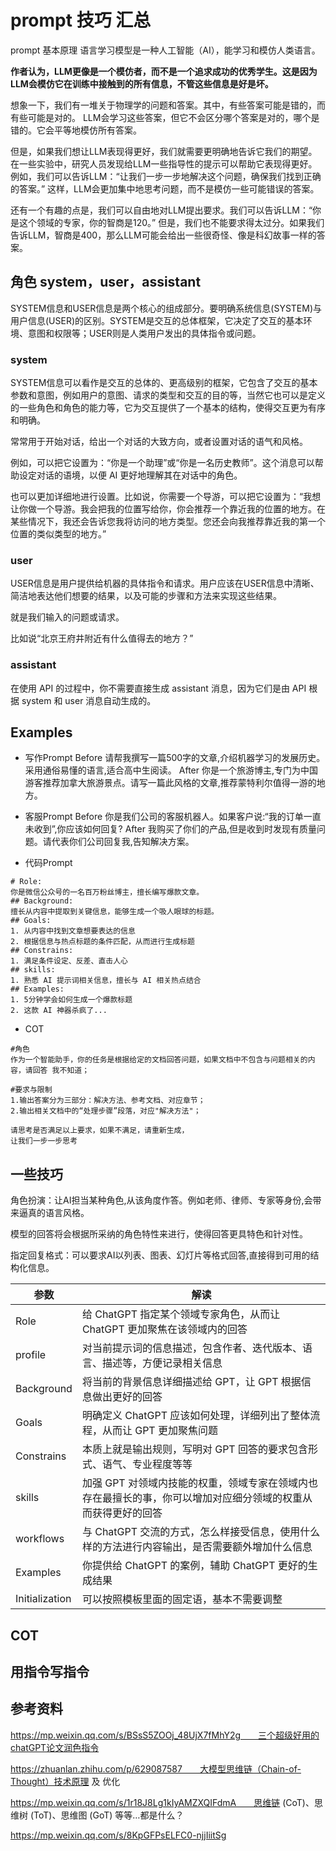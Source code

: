 # prompt 技巧 汇总 

prompt 基本原理
语言学习模型是一种人工智能（AI），能学习和模仿人类语言。

**作者认为，LLM更像是一个模仿者，而不是一个追求成功的优秀学生。这是因为LLM会模仿它在训练中接触到的所有信息，不管这些信息是好是坏。**

想象一下，我们有一堆关于物理学的问题和答案。其中，有些答案可能是错的，而有些可能是对的。
LLM会学习这些答案，但它不会区分哪个答案是对的，哪个是错的。它会平等地模仿所有答案。

但是，如果我们想让LLM表现得更好，我们就需要更明确地告诉它我们的期望。在一些实验中，研究人员发现给LLM一些指导性的提示可以帮助它表现得更好。例如，我们可以告诉LLM：“让我们一步一步地解决这个问题，确保我们找到正确的答案。” 这样，LLM会更加集中地思考问题，而不是模仿一些可能错误的答案。

还有一个有趣的点是，我们可以自由地对LLM提出要求。我们可以告诉LLM：“你是这个领域的专家，你的智商是120。” 但是，我们也不能要求得太过分。如果我们告诉LLM，智商是400，那么LLM可能会给出一些很奇怪、像是科幻故事一样的答案。

## 角色 system，user，assistant
SYSTEM信息和USER信息是两个核心的组成部分。要明确系统信息(SYSTEM)与用户信息(USER)的区别。SYSTEM是交互的总体框架，它决定了交互的基本环境、意图和权限等；USER则是人类用户发出的具体指令或问题。

### system
SYSTEM信息可以看作是交互的总体的、更高级别的框架，它包含了交互的基本参数和意图，例如用户的意图、请求的类型和交互的目的等，当然它也可以是定义的一些角色和角色的能力等，它为交互提供了一个基本的结构，使得交互更为有序和明确。

常常用于开始对话，给出一个对话的大致方向，或者设置对话的语气和风格。

例如，可以把它设置为：“你是一个助理”或“你是一名历史教师”。这个消息可以帮助设定对话的语境，以便 AI 更好地理解其在对话中的角色。

也可以更加详细地进行设置。比如说，你需要一个导游，可以把它设置为：“我想让你做一个导游。我会把我的位置写给你，你会推荐一个靠近我的位置的地方。在某些情况下，我还会告诉您我将访问的地方类型。您还会向我推荐靠近我的第一个位置的类似类型的地方。”


### user

USER信息是用户提供给机器的具体指令和请求。用户应该在USER信息中清晰、简洁地表达他们想要的结果，以及可能的步骤和方法来实现这些结果。

就是我们输入的问题或请求。

比如说“北京王府井附近有什么值得去的地方？”

### assistant

在使用 API 的过程中，你不需要直接生成 assistant 消息，因为它们是由 API 根据 system 和 user 消息自动生成的。

## Examples
- 写作Prompt
Before 请帮我撰写一篇500字的文章,介绍机器学习的发展历史。采用通俗易懂的语言,适合高中生阅读。
After 你是一个旅游博主,专门为中国游客推荐加拿大旅游景点。请写一篇此风格的文章,推荐蒙特利尔值得一游的地方。

- 客服Prompt
Before 你是我们公司的客服机器人。如果客户说:“我的订单一直未收到”,你应该如何回复?
After 我购买了你们的产品,但是收到时发现有质量问题。请代表你们公司回复我,告知解决方案。

- 代码Prompt
```
# Role:
你是微信公众号的一名百万粉丝博主，擅长编写爆款文章。
## Background:
擅长从内容中提取到关键信息，能够生成一个吸人眼球的标题。
## Goals:
1. 从内容中找到文章想要表达的信息
2. 根据信息与热点标题的条件匹配，从而进行生成标题
## Constrains:
1. 满足条件设定、反差、直击人心
## skills:
1. 熟悉 AI 提示词相关信息，擅长与 AI 相关热点结合
## Examples:
1. 5分钟学会如何生成一个爆款标题
2. 这款 AI 神器杀疯了...

```

- COT
```
#角色
作为一个智能助手，你的任务是根据给定的文档回答问题，如果文档中不包含与问题相关的内容，请回答 我不知道；

#要求与限制
1.输出答案分为三部分：解决方法、参考文档、对应章节；
2.输出相关文档中的“处理步骤”段落，对应"解决方法"；

请思考是否满足以上要求，如果不满足，请重新生成，
让我们一步一步思考
```


## 一些技巧
角色扮演：让AI担当某种角色,从该角度作答。例如老师、律师、专家等身份,会带来逼真的语言风格。

模型的回答将会根据所采纳的角色特性来进行，使得回答更具特色和针对性。

指定回复格式：可以要求AI以列表、图表、幻灯片等格式回答,直接得到可用的结构化信息。

| 参数| 解读 |
| --- | --- |
|Role |	给 ChatGPT 指定某个领域专家角色，从而让 ChatGPT 更加聚焦在该领域内的回答|
|profile|	对当前提示词的信息描述，包含作者、迭代版本、语言、描述等，方便记录相关信息|
|Background|	将当前的背景信息详细描述给 GPT，让 GPT 根据信息做出更好的回答|
|Goals|	明确定义 ChatGPT 应该如何处理，详细列出了整体流程，从而让 GPT 更加聚焦问题|
|Constrains|	本质上就是输出规则，写明对 GPT 回答的要求包含形式、语气、专业程度等等|
|skills|	加强 GPT 对领域内技能的权重，领域专家在领域内也存在最擅长的事，你可以增加对应细分领域的权重从而获得更好的回答|
|workflows|	与 ChatGPT 交流的方式，怎么样接受信息，使用什么样的方法进行内容输出，是否需要额外增加什么信息|
|Examples|	你提供给 ChatGPT 的案例，辅助 ChatGPT 更好的生成结果|
|Initialization|	可以按照模板里面的固定语，基本不需要调整|

## COT


## 用指令写指令


## 参考资料
https://mp.weixin.qq.com/s/BSsS5ZOOj_48UjX7fMhY2g　　三个超级好用的chatGPT论文润色指令

https://zhuanlan.zhihu.com/p/629087587　　大模型思维链（Chain-of-Thought）技术原理 及 优化

https://mp.weixin.qq.com/s/1r18J8Lg1kIyAMZXQIFdmA　　思维链 (CoT)、思维树 (ToT)、思维图 (GoT) 等等…都是什么？

https://mp.weixin.qq.com/s/8KpGFPsELFC0-njjIiitSg 